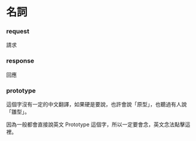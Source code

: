 # 名詞

### request  

請求

### response 

回應

### prototype 

這個字沒有一定的中文翻譯，如果硬是要說，也許會說「原型」，也聽過有人說「雛型」。

因為一般都會直接說英文 Prototype 這個字，所以一定要會念，英文念法點擊這裡。

